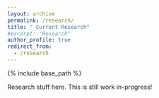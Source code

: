 ```yaml
---
layout: archive
permalink: /research/
title: " Current Research"
#excerpt: "Research"
author_profile: true
redirect_from: 
  - /research
---
```

<!-- 
{% if author.googlescholar %}
  You can also find my articles on <u><a href="{{author.googlescholar}}">my Google Scholar profile</a>.</u>
{% endif %}

{% include base_path %}

{% for post in site.publications reversed %}
  {% include archive-single.html %}
{% endfor %}

 -->
{% include base_path %}

Research stuff here. This is still work in-progress!  <br />



